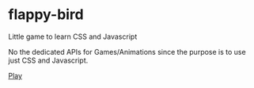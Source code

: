 # flappy-bird

Little game to learn CSS and Javascript

No the dedicated APIs for Games/Animations since the purpose is to use just CSS and Javascript.

[Play](https://thiagaoplusplus.github.io/flappy-bird)